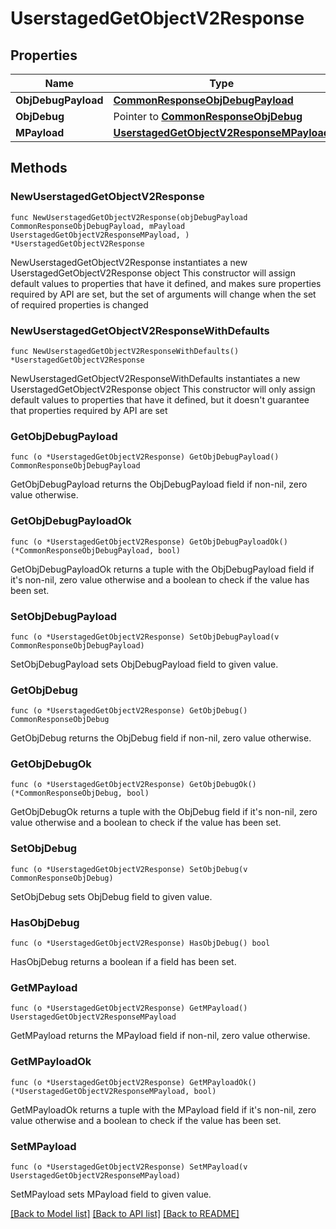 # UserstagedGetObjectV2Response

## Properties

Name | Type | Description | Notes
------------ | ------------- | ------------- | -------------
**ObjDebugPayload** | [**CommonResponseObjDebugPayload**](CommonResponseObjDebugPayload.md) |  | 
**ObjDebug** | Pointer to [**CommonResponseObjDebug**](CommonResponseObjDebug.md) |  | [optional] 
**MPayload** | [**UserstagedGetObjectV2ResponseMPayload**](UserstagedGetObjectV2ResponseMPayload.md) |  | 

## Methods

### NewUserstagedGetObjectV2Response

`func NewUserstagedGetObjectV2Response(objDebugPayload CommonResponseObjDebugPayload, mPayload UserstagedGetObjectV2ResponseMPayload, ) *UserstagedGetObjectV2Response`

NewUserstagedGetObjectV2Response instantiates a new UserstagedGetObjectV2Response object
This constructor will assign default values to properties that have it defined,
and makes sure properties required by API are set, but the set of arguments
will change when the set of required properties is changed

### NewUserstagedGetObjectV2ResponseWithDefaults

`func NewUserstagedGetObjectV2ResponseWithDefaults() *UserstagedGetObjectV2Response`

NewUserstagedGetObjectV2ResponseWithDefaults instantiates a new UserstagedGetObjectV2Response object
This constructor will only assign default values to properties that have it defined,
but it doesn't guarantee that properties required by API are set

### GetObjDebugPayload

`func (o *UserstagedGetObjectV2Response) GetObjDebugPayload() CommonResponseObjDebugPayload`

GetObjDebugPayload returns the ObjDebugPayload field if non-nil, zero value otherwise.

### GetObjDebugPayloadOk

`func (o *UserstagedGetObjectV2Response) GetObjDebugPayloadOk() (*CommonResponseObjDebugPayload, bool)`

GetObjDebugPayloadOk returns a tuple with the ObjDebugPayload field if it's non-nil, zero value otherwise
and a boolean to check if the value has been set.

### SetObjDebugPayload

`func (o *UserstagedGetObjectV2Response) SetObjDebugPayload(v CommonResponseObjDebugPayload)`

SetObjDebugPayload sets ObjDebugPayload field to given value.


### GetObjDebug

`func (o *UserstagedGetObjectV2Response) GetObjDebug() CommonResponseObjDebug`

GetObjDebug returns the ObjDebug field if non-nil, zero value otherwise.

### GetObjDebugOk

`func (o *UserstagedGetObjectV2Response) GetObjDebugOk() (*CommonResponseObjDebug, bool)`

GetObjDebugOk returns a tuple with the ObjDebug field if it's non-nil, zero value otherwise
and a boolean to check if the value has been set.

### SetObjDebug

`func (o *UserstagedGetObjectV2Response) SetObjDebug(v CommonResponseObjDebug)`

SetObjDebug sets ObjDebug field to given value.

### HasObjDebug

`func (o *UserstagedGetObjectV2Response) HasObjDebug() bool`

HasObjDebug returns a boolean if a field has been set.

### GetMPayload

`func (o *UserstagedGetObjectV2Response) GetMPayload() UserstagedGetObjectV2ResponseMPayload`

GetMPayload returns the MPayload field if non-nil, zero value otherwise.

### GetMPayloadOk

`func (o *UserstagedGetObjectV2Response) GetMPayloadOk() (*UserstagedGetObjectV2ResponseMPayload, bool)`

GetMPayloadOk returns a tuple with the MPayload field if it's non-nil, zero value otherwise
and a boolean to check if the value has been set.

### SetMPayload

`func (o *UserstagedGetObjectV2Response) SetMPayload(v UserstagedGetObjectV2ResponseMPayload)`

SetMPayload sets MPayload field to given value.



[[Back to Model list]](../README.md#documentation-for-models) [[Back to API list]](../README.md#documentation-for-api-endpoints) [[Back to README]](../README.md)


